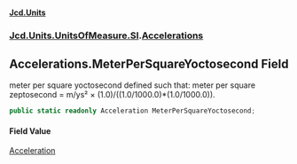 #### [Jcd.Units](index.md 'index')

### [Jcd.Units.UnitsOfMeasure.SI](Jcd.Units.UnitsOfMeasure.SI.md 'Jcd.Units.UnitsOfMeasure.SI').[Accelerations](Accelerations.md 'Jcd.Units.UnitsOfMeasure.SI.Accelerations')

## Accelerations.MeterPerSquareYoctosecond Field

meter per square yoctosecond defined such that: meter per square zeptosecond = m/ys² ×
(1.0)/((1.0/1000.0)*(1.0/1000.0)).

```csharp
public static readonly Acceleration MeterPerSquareYoctosecond;
```

#### Field Value

[Acceleration](Acceleration.md 'Jcd.Units.UnitTypes.Acceleration')